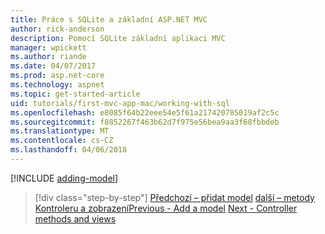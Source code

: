 ```yaml
---
title: Práce s SQLite a základní ASP.NET MVC
author: rick-anderson
description: Pomocí SQLite základní aplikaci MVC
manager: wpickett
ms.author: riande
ms.date: 04/07/2017
ms.prod: asp.net-core
ms.technology: aspnet
ms.topic: get-started-article
uid: tutorials/first-mvc-app-mac/working-with-sql
ms.openlocfilehash: e8085f64b22eee54e5f61a217420785019af2c5c
ms.sourcegitcommit: f8852267f463b62d7f975e56bea9aa3f68fbbdeb
ms.translationtype: MT
ms.contentlocale: cs-CZ
ms.lasthandoff: 04/06/2018
---
```

[!INCLUDE [adding-model](../../includes/mvc-intro/sql.md)]

> [!div class="step-by-step"]
> <span data-ttu-id="900a7-103">[Předchozí – přidat model](adding-model.md)
> [další – metody Kontroleru a zobrazení](controller-methods-views.md)</span><span class="sxs-lookup"><span data-stu-id="900a7-103">[Previous - Add a model](adding-model.md)
[Next - Controller methods and views](controller-methods-views.md)</span></span>
